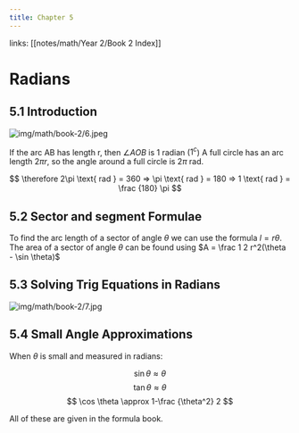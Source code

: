 ```yaml
---
title: Chapter 5
---
```

links: [[notes/math/Year 2/Book 2 Index]]
# Radians 
## 5.1 Introduction
![img/math/book-2/6.jpeg](/img/math/book-2/6.jpeg)

If the arc AB has length r, then $\angle AOB$ is 1 radian ($1^c$)
A full circle has an arc length $2\pi r$, so the angle around a full circle is $2\pi$ rad.

$$
\therefore 2\pi \text{ rad } = 360 => \pi \text{ rad } = 180 => 1 \text{ rad } = \frac {180} \pi
$$

## 5.2 Sector and segment Formulae
To find the arc length of a sector of angle $\theta$ we can use the formula $l=r\theta$. The area of a sector of angle $\theta$ can be found using $A = \frac 1 2 r^2(\theta - \sin \theta)$

## 5.3 Solving Trig Equations in Radians
![img/math/book-2/7.jpg](/img/math/book-2/7.jpg)

## 5.4 Small Angle Approximations
When $\theta$ is small and measured in radians:

$$
\sin \theta \approx \theta
$$
$$
\tan \theta \approx \theta
$$
$$
\cos \theta \approx 1-\frac {\theta^2} 2
$$

All of these are given in the formula book.
